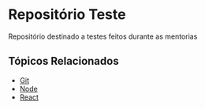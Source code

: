 # Repositório Teste
Repositório destinado a testes feitos durante as mentorias

## Tópicos Relacionados
* [Git](https://github.com/mentoria-unasp/learning-git)
* [Node](https://github.com/mentoria-unasp/learning-node)
* [React](https://github.com/mentoria-unasp/learning-react)